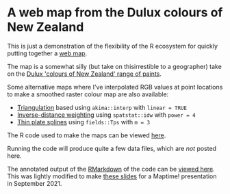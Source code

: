 # A web map from the Dulux colours of New Zealand
This is just a demonstration of the flexibility of the R ecosystem for quickly putting together a [web map](https://dosull.github.io/dulux-colours-map/maps/).

The map is a somewhat silly (but take on thisirrestible to a geographer) take on the [Dulux 'colours of New Zealand' range of paints](https://www.dulux.co.nz/colour/colours-of-new-zealand).

Some alternative maps where I've interpolated RGB values at point locations to make a smoothed raster colour map are also available:

+ [Triangulation](https://dosull.github.io/dulux-colours-map/maps/triangulation.html) based using `akima::interp` with `linear = TRUE`
+ [Inverse-distance weighting](https://dosull.github.io/dulux-colours-map/maps/triangulation.html) using `spatstat::idw` with `power = 4`
+ [Thin plate splines](https://dosull.github.io/dulux-colours-map/maps/splines.html) using `fields::Tps` with `m = 3`

The R code used to make the maps can be viewed [here](code/build-dulux-colours-map.md).

Running the code will produce quite a few data files, which are _not_ posted here.

The annotated output of the [RMarkdown](https://rmarkdown.rstudio.com/) of the code can be [viewed here](https://dosull.github.io/dulux-colours-map/code/). This was lightly modified to make [these slides](https://dosull.github.io/dulux-colours-map/slides/) for a Maptime! presentation in September 2021.
